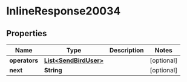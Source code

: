 

# InlineResponse20034


## Properties

Name | Type | Description | Notes
------------ | ------------- | ------------- | -------------
**operators** | [**List&lt;SendBirdUser&gt;**](SendBirdUser.md) |  |  [optional]
**next** | **String** |  |  [optional]



